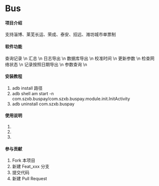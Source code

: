 # Bus

#### 项目介绍

支持淄博、莱芜长运、荣成、泰安、招远、潍坊城市单票制

#### 软件功能

查询记录 \n
汇总 \n
日志导出 \n
数据库导出 \n
校准时间 \n
更新参数 \n
检查网络状态 \n
记录按照日期导出 \n
参数查询 \n

#### 安装教程

1. adb install 路径
2. adb shell am start -n com.szxb.buspay/com.szxb.buspay.module.init.InitActivity
3. adb uninstall com.szxb.buspay

#### 使用说明

1. 
2. 
3. 

#### 参与贡献

1. Fork 本项目
2. 新建 Feat_xxx 分支
3. 提交代码
4. 新建 Pull Request

